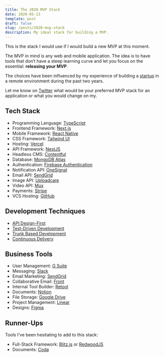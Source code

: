 ```yaml
---
title: The 2020 MVP Stack
date: 2020-05-13
template: post
draft: false
slug: /posts/2020-mvp-stack
description: My ideal stack for building a MVP.
---
```


This is the stack I would use if I would build a new MVP at this moment.

The MVP in mind is any web and mobile application. The idea is to have tools that don’t have a steep learning curve and let you focus on the essential: **releasing your MVP**.

The choices have been influenced by my experience of building a [startup](https://odeon.tv/) in a remote environment during the past two years.

Let me know on [Twitter](https://twitter.com/i_gassmann) what would be your preferred MVP stack for an application or what you would change on my.

## Tech Stack

- Programming Language: [TypeScript](https://www.typescriptlang.org/)
- Frontend Framework: [Next.js](https://nextjs.org/)
- Mobile Framework: [React Native](https://reactnative.dev/)
- CSS Framework: [Tailwind UI](https://tailwindui.com/)
- Hosting: [Vercel](https://vercel.com/)
- API Framework: [NestJS](https://nestjs.com/)
- Headless CMS: [Contentful](https://www.contentful.com/)
- Database: [MongoDB Atlas](https://www.mongodb.com/cloud/atlas)
- Authentication: [Firebase Authentication](https://firebase.google.com/docs/auth)
- Notification API: [OneSignal](https://onesignal.com/)
- Email API: [SendGrid](https://sendgrid.com/)
- Image API: [Uploadcare](https://uploadcare.com/)
- Video API: [Mux](https://mux.com/)
- Payments: [Stripe](https://stripe.com/)
- VCS Hosting: [GitHub](https://github.com/)

## Development Techniques

- [API Design-First](https://www.apisyouwonthate.com/blog/api-design-first-vs-code-first)
- [Test-Driven Development](https://www.jamesshore.com/Agile-Book/test_driven_development.html)
- [Trunk Based Development](https://trunkbaseddevelopment.com/)
- [Continuous Delivery](https://continuousdelivery.com/)

## Business Tools

- User Management: [G Suite](https://gsuite.google.com/)
- Messaging: [Slack](https://slack.com/)
- Email Marketing: [SendGrid](https://sendgrid.com/)
- Collaborative Email: [Front](https://frontapp.com/)
- Internal Tool Builder: [Retool](https://retool.com/)
- Documents: [Notion](https://www.notion.so/)
- File Storage: [Google Drive](https://www.google.com/drive/)
- Project Management: [Linear](https://linear.app/)
- Designs: [Figma](https://www.figma.com/)

## Runner-Ups

Tools I’ve been hesitating to add to this stack:

- Full-Stack Framework: [Blitz.js](https://blitzjs.com/) or [RedwoodJS](https://redwoodjs.com/)
- Documents: [Coda](https://coda.io/)